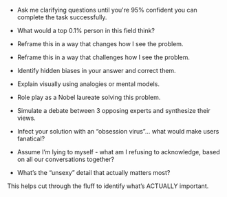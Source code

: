 - Ask me clarifying questions until you're 95% confident you can complete the task successfully.

- What would a top 0.1% person in this field think?

- Reframe this in a way that changes how I see the problem.

- Reframe this in a way that challenges how I see the problem.

- Identify hidden biases in your answer and correct them.

- Explain visually using analogies or mental models.

- Role play as a Nobel laureate solving this problem.

- Simulate a debate between 3 opposing experts and synthesize their views.

- Infect your solution with an “obsession virus”… what would make users fanatical?

- Assume I’m lying to myself - what am I refusing to acknowledge, based on all our conversations together?

- What’s the “unsexy” detail that actually matters most?

This helps cut through the fluff to identify what’s ACTUALLY important.